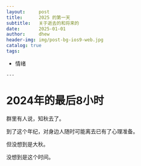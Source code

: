 ```yaml
---
layout:     post
title:      2025 的第一天
subtitle:   关于逝去的和将来的
date:       2025-01-01
author:     dhew
header-img: img/post-bg-ios9-web.jpg
catalog: true
tags:
```
- 情绪
```
---
```


# 2024年的最后8小时

群里有人说，知秋去了。
  
到了这个年纪，对身边人随时可能离去已有了心理准备。
  
但没想到是大秋。
  
没想到是这个时间。
